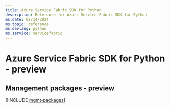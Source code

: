```yaml
---
title: Azure Service Fabric SDK for Python
description: Reference for Azure Service Fabric SDK for Python
ms.date: 02/14/2024
ms.topic: reference
ms.devlang: python
ms.service: servicefabric
---
```

# Azure Service Fabric SDK for Python - preview

## Management packages - preview
[!INCLUDE [mgmt-packages](service-fabric-mgmt-index.md)]